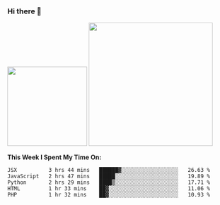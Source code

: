 ### Hi there 👋

<!--
**nestor22/nestor22** is a ✨ _special_ ✨ repository because its `README.md` (this file) appears on your GitHub profile.

Here are some ideas to get you started:

- 🔭 I’m currently working on ...
- 🌱 I’m currently learning ...
- 👯 I’m looking to collaborate on ...
- 🤔 I’m looking for help with ...
- 💬 Ask me about ...
- 📫 How to reach me: ...
- 😄 Pronouns: ...
- ⚡ Fun fact: ...
-->


<img height="180em" src="https://github-readme-stats.vercel.app/api?username=nestor22&show_icons=true&hide_border=true&&count_private=true&include_all_commits=true&theme=radical" />
<img height="280em" src="https://github-readme-stats.vercel.app/api/top-langs/?username=nestor22&layout=compact)](https://github.com/nestor22/github-readme-stats&theme=radical"  />



**This Week I Spent My Time On:**
<!--START_SECTION:waka-->
```text
JSX          3 hrs 44 mins   ██████▓░░░░░░░░░░░░░░░░░░   26.63 % 
JavaScript   2 hrs 47 mins   █████░░░░░░░░░░░░░░░░░░░░   19.89 % 
Python       2 hrs 29 mins   ████▒░░░░░░░░░░░░░░░░░░░░   17.71 % 
HTML         1 hr 33 mins    ██▓░░░░░░░░░░░░░░░░░░░░░░   11.06 % 
PHP          1 hr 32 mins    ██▓░░░░░░░░░░░░░░░░░░░░░░   10.93 % 
```
<!--END_SECTION:waka-->


